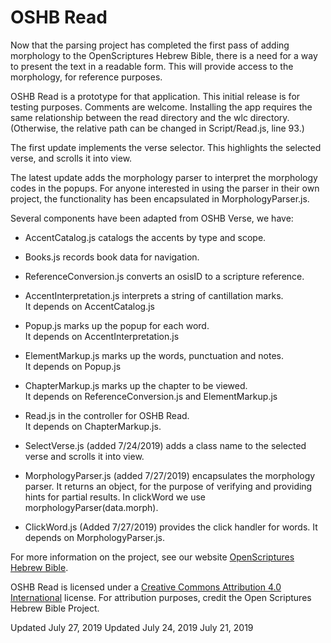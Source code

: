 #	OSHB Read

Now that the parsing project has completed the first pass of adding
morphology to the OpenScriptures Hebrew Bible, there is a need for a
way to present the text in a readable form. This will provide access
to the morphology, for reference purposes.

OSHB Read is a prototype for that application. This initial release is
for testing purposes. Comments are welcome. Installing the app
requires the same relationship between the read directory and the wlc
directory.  (Otherwise, the relative path can be changed in
Script/Read.js, line 93.)

The first update implements the verse selector. This highlights the
selected verse, and scrolls it into view.

The latest update adds the morphology parser to interpret the morphology
codes in the popups. For anyone interested in using the parser in their
own project, the functionality has been encapsulated in
MorphologyParser.js.

Several components have been adapted from OSHB Verse, we have:

-	AccentCatalog.js catalogs the accents by type and scope.

-	Books.js records book data for navigation.

-	ReferenceConversion.js converts an osisID to a scripture reference.

-	AccentInterpretation.js interprets a string of cantillation marks.  
	It depends on AccentCatalog.js
	
-	Popup.js marks up the popup for each word.  
	It depends on AccentInterpretation.js
	
-	ElementMarkup.js marks up the words, punctuation and notes.  
	It depends on Popup.js
	
-	ChapterMarkup.js marks up the chapter to be viewed.  
	It depends on ReferenceConversion.js and ElementMarkup.js
	
-	Read.js in the controller for OSHB Read.  
	It depends on ChapterMarkup.js.

-	SelectVerse.js (added 7/24/2019) adds a class name to the selected
	verse and scrolls it into view.

-	MorphologyParser.js (added 7/27/2019) encapsulates the morphology
	parser. It returns an object, for the purpose of verifying and
	providing hints for partial results. In clickWord we use
	morphologyParser(data.morph).

-	ClickWord.js (Added 7/27/2019) provides the click handler for
	words. It depends on MorphologyParser.js.

For more information on the project, see our website
[OpenScriptures Hebrew Bible](https://hb.openscriptures.org/).

OSHB Read is licensed under a
[Creative Commons Attribution 4.0 International](http://creativecommons.org/licenses/by/4.0/)
license. For attribution purposes, credit the Open Scriptures Hebrew Bible
Project.

Updated July 27, 2019
Updated July 24, 2019
July 21, 2019
